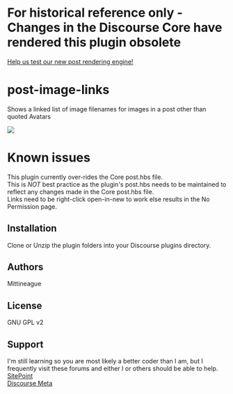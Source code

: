 # For historical reference only - Changes in the Discourse Core have rendered this plugin obsolete
[Help us test our new post rendering engine!](https://meta.discourse.org/t/help-us-test-our-new-post-rendering-engine/39221?u=mittineague)

# post-image-links

Shows a linked list of image filenames for images in a post other than quoted Avatars  

![](https://raw.github.com/Mittineague/post-image-links/master/post-smilie-links.png)  

# Known issues  
This plugin currently over-rides the Core post.hbs file.  
This is _NOT_ best practice as the plugin's post.hbs needs to be maintained to reflect any changes made in the Core post.hbs file.       
Links need to be right-click open-in-new to work else results in the No Permission page.  

## Installation

Clone or Unzip the plugin folders into your Discourse plugins directory. 

## Authors

Mittineague

## License

GNU GPL v2 

## Support 

I'm still learning so you are most likely a better coder than I am, but I frequently visit these forums and either I or others should be able to help.  
[SitePoint](http://community.sitepoint.com/)  
[Discourse Meta](https://meta.discourse.org/)  
